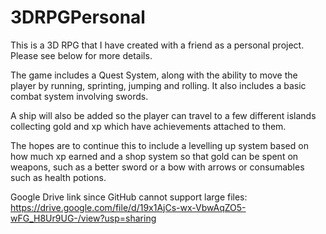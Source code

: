 # 3DRPGPersonal
This is a 3D RPG that I have created with a friend as a personal project. Please see below for more details. 

The game includes a Quest System, along with the ability to move the player by running, sprinting, jumping and rolling. It also includes a basic combat system involving swords. 

A ship will also be added so the player can travel to a few different islands collecting gold and xp which have achievements attached to them. 

The hopes are to continue this to include a levelling up system based on how much xp earned and a shop system so that gold can be spent on weapons, such as a better sword or a bow with arrows or consumables such as health potions.

Google Drive link since GitHub cannot support large files:
https://drive.google.com/file/d/19x1AjCs-wx-VbwAqZO5-wFG_H8Ur9UG-/view?usp=sharing
